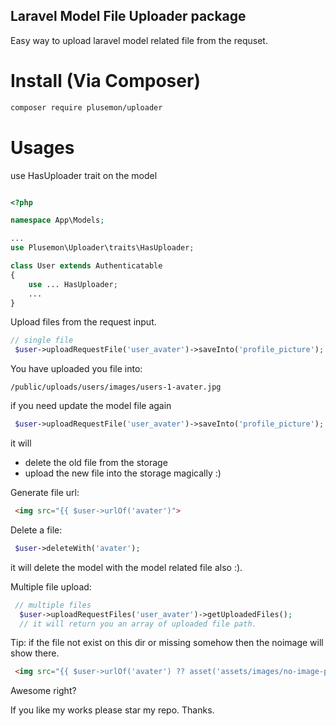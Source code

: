 ## Laravel Model File Uploader package
Easy way to upload laravel model related file from the requset.


# Install (Via Composer)
```bash
composer require plusemon/uploader
```

# Usages
use HasUploader trait on the model

```php

<?php

namespace App\Models;

...
use Plusemon\Uploader\traits\HasUploader;

class User extends Authenticatable
{
    use ... HasUploader;
    ...
}
```

Upload files from the request input.

```php
// single file
 $user->uploadRequestFile('user_avater')->saveInto('profile_picture');
```

You have uploaded you file into: 
```
/public/uploads/users/images/users-1-avater.jpg
```

if you need update the model file again
```php
 $user->uploadRequestFile('user_avater')->saveInto('profile_picture');
```

it will
  - delete the old file from the storage
  - upload the new file into the storage
  magically :)

Generate file url:
```html
 <img src="{{ $user->urlOf('avater')">
```

Delete a file:
```php
 $user->deleteWith('avater');
````
it will delete the model with the model related file also :).


Multiple file upload:
```php
 // multiple files
  $user->uploadRequestFiles('user_avater')->getUploadedFiles();
  // it will return you an array of uploaded file path.
```


Tip: if the file not exist on this dir or missing somehow then the noimage will show there.
```html
 <img src="{{ $user->urlOf('avater') ?? asset('assets/images/no-image-placeholder.png') }}">
```

Awesome right?

If you like my works please star my repo.
Thanks.
